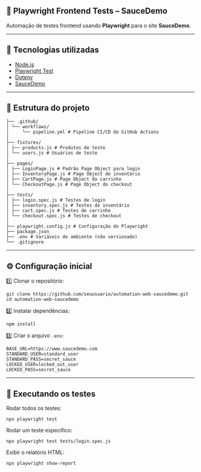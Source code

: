 ## 🧪 Playwright Frontend Tests – SauceDemo

Automação de testes frontend usando **Playwright** para o site **SauceDemo**.  

---

## 🚀 Tecnologias utilizadas
- [Node.js](https://nodejs.org/)
- [Playwright Test](https://playwright.dev/docs/intro)
- [Dotenv](https://www.npmjs.com/package/dotenv)
- [SauceDemo](https://www.saucedemo.com/)

---

## 📂 Estrutura do projeto

```
├── .github/
│ └── workflows/
│     └── pipeline.yml # Pipeline CI/CD do GitHub Actions
│
├── fixtures/
│ ├── products.js # Produtos de teste
│ └── users.js # Usuários de teste
│
├── pages/
│ ├── LoginPage.js # Padrão Page Object para login
│ ├── InventoryPage.js # Page Object de inventário
│ ├── CartPage.js # Page Object do carrinho
│ └── CheckoutPage.js # Page Object do checkout
│
├── tests/
│ ├── login.spec.js # Testes de login
│ ├── inventory.spec.js # Testes de inventário
│ ├── cart.spec.js # Testes de carrinho
│ └── checkout.spec.js # Testes de checkout
│
├── playwright.config.js # Configuração do Playwright
├── package.json
├── .env # Variáveis de ambiente (não versionado)
└── .gitignore
```
---

## ⚙️ Configuração inicial

1️⃣ Clonar o repositório:
```
git clone https://github.com/seuusuario/automation-web-saucedemo.git
cd automation-web-saucedemo
```

2️⃣ Instalar dependências:
```
npm install
```

3️⃣ Criar o arquivo `.env`:

```
BASE_URL=https://www.saucedemo.com
STANDARD_USER=standard_user
STANDARD_PASS=secret_sauce
LOCKED_USER=locked_out_user
LOCKED_PASS=secret_sauce
```
---

## 🧩 Executando os testes


Rodar todos os testes:
```
npx playwright test
```

Rodar um teste específico:

```
npx playwright test tests/login.spec.js
```

Exibir o relatório HTML:
```
npx playwright show-report
```


